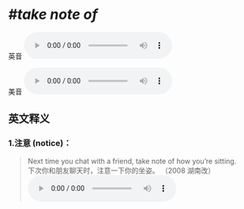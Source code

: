 # ***\#take note of*** 
英音
<audio src="./media/take note of1_AAC.aac" controls="controls"></audio>

美音
<audio src="./media/take note of2_AAC.aac" controls="controls"></audio>



  

英文释义
---
### 1.**注意 (notice)：**  

 > Next time you chat with a friend, take note of how you’re sitting.    
 > 下次你和朋友聊天时，注意一下你的坐姿。  （2008 湖南改）  
<audio src="./media/note-10.aac" controls="controls"></audio>


